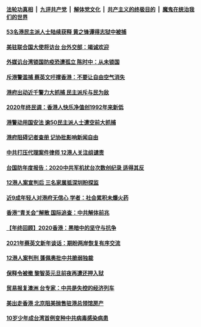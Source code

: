 

####  [法轮功真相](../../../../basic/blob/master/README.md?t=01080231) &nbsp;|&nbsp; [九评共产党](../../../../9ping.md/blob/master/README.md?t=01080231) &nbsp;|&nbsp; [解体党文化](../../../../jtdwh.md/blob/master/README.md?t=01080231)  &nbsp;|&nbsp; [共产主义的终极目的](../../../../gczydzjmd.md/blob/master/README.md?t=01080231) &nbsp;|&nbsp; [魔鬼在统治我们的世界](../../../../mgztzwmdsj.md/blob/master/README.md?t=01080231) 

#### [53名港民主派人士陆续获释 黄之锋谭得志狱中被捕](../pages/soh55/461396.md?t=01080231) 
#### [美驻联合国大使将访台 台外交部：竭诚欢迎](../pages/soh55/461363.md?t=01080231) 
#### [外媒讥台湾锁国防疫恐遭孤立 陈时中：从未锁国](../pages/soh55/461078.md?t=01080231) 
#### [斥港警滥捕 蔡英文吁撑香港：不要让自由空气消失](../pages/soh55/461261.md?t=01080231) 
#### [港府出动近千警力大抓捕 民主派斥与民为敌](../pages/soh55/461024.md?t=01080231) 
#### [2020年终民调：香港人快乐净值创1992年来新低](../pages/soh55/460880.md?t=01080231) 
#### [港警动用国安法 逾50民主派人士遭空前大抓捕](../pages/soh55/460850.md?t=01080231) 
#### [港府阻碍记者查册 记协批影响新闻自由](../pages/soh55/460706.md?t=01080231) 
#### [中共打压代理案件律师 12港人关注组谴责 ](../pages/soh55/460358.md?t=01080231) 
#### [台国防年度报告：2020中共军机扰台次数创纪录 适得其反](../pages/soh55/460118.md?t=01080231) 
#### [12港人案宣判后 三名家属抵深圳盼探监](../pages/soh55/460031.md?t=01080231) 
#### [近9成年轻人对港府无信心 学者：社会累积未爆火药](../pages/soh55/459914.md?t=01080231) 
#### [香港“青关会”解散 国际追查：中共解体前兆](../pages/soh55/459632.md?t=01080231) 
#### [【年终回顾】2020香港：黑暗中的坚守与抗争](../pages/soh55/459392.md?t=01080231) 
#### [2021年蔡英文新年谈话：期盼两岸恢复有序交流](../pages/soh55/459302.md?t=01080231) 
#### [12港人案判刑 蓬佩奥批中共脆弱独裁](../pages/soh55/459269.md?t=01080231) 
#### [保释令被撤 黎智英元旦前夜再遭还押入狱](../pages/soh55/459101.md?t=01080231) 
#### [贸易报复澳洲 台专家：中共是失控的经济列车](../pages/soh55/459023.md?t=01080231) 
#### [美出走香港 北京阻美抛售驻港总领馆房产](../pages/soh55/458924.md?t=01080231) 
#### [10岁少年成台湾首例变种中共病毒感染病患](../pages/soh55/458864.md?t=01080231) 
